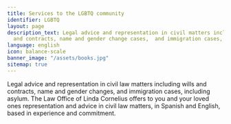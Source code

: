 ```yaml
---
title: Services to the LGBTQ community
identifier: LGBTQ
layout: page
description_text: Legal advice and representation in civil matters including wills
  and contracts, name and gender change cases,  and immigration cases, including asylum.
language: english
icon: balance-scale
banner_image: "/assets/books.jpg"
sitemap: true
---
```


Legal advice and representation in civil law matters including wills and contracts, name and gender changes, and immigration cases, including asylum. The Law Office of Linda Cornelius offers to you and your loved ones representation and advice in civil law matters, in Spanish and English, based in experience and commitment.